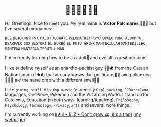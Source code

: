 <h1 align="center">👋🏼👋🏼👋🏼</h1>

Hi! Greetings. Nice to meet you. My real name is **Víctor Palomares** 👨🏻‍🏫 but I've several nicknames:

`BLZ` `BL4CK4NTHR4X` `PALO` `PALOWATE` `PALOMATRIX` `PSYCHOPALO` `YUNGPALOOMPA` `DEARPALO` `CUX` `BIGTORT` `EL BURBÓ` `EL PUTU GRINX` `MANTEKILLAH` `MANTEKILLER` `MANTEKA` `MANTEGGA` `TEQUILA MAN`

I'm currently learning how to be an adult🌱 and overall a great person💗

I like to define myself as an anarcho-pacifist guy ✊🏽🕊️ from the Catalan Nation Lands (**lı★ıl**) that already knows that politicians👨‍💼 and policemen👮🏻‍♂️ are the same crap with a different smell💩💩

I like `gaming stuff`, `Hip Hop music` (especially `Rap`), `hacking`, `FCBarcelona`, languages, OnePiece, Pokémon and the Wizarding World. I stand up for Catalonia, Education (in both ways, learning/teaching), `Philosophy`, `Psychology`, `Technology`, `Privacy`, `Arts` and several more things.

I'm currently working on [lı★ıl • BLZ • Don't grow up, it's a trap!](https://github.com/mantekillah/palo) ([my webpage](https://mantekillah.github.io/palo)).
